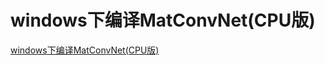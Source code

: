 # windows下编译MatConvNet(CPU版)
[windows下编译MatConvNet(CPU版)](https://aiwithcloud.com/2021/10/28/windows%e4%b8%8b%e7%bc%96%e8%af%91matconvnetcpu%e7%89%88/)